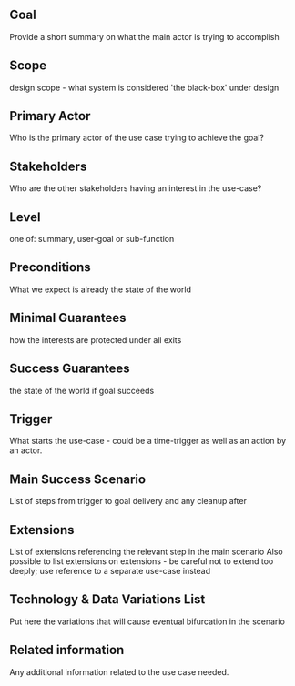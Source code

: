 
## Goal

Provide a short summary on what the main actor is trying to accomplish

## Scope

design scope -  what system is considered 'the black-box' under design

## Primary Actor

Who is the primary actor of the use case trying to achieve the goal?

## Stakeholders

Who are the other stakeholders having an interest in the use-case?

## Level

one of: summary, user-goal or sub-function

## Preconditions

What we expect is already the state of the world

## Minimal Guarantees

how the interests are protected under all exits

## Success Guarantees

the state of the world if goal succeeds

## Trigger

What starts the use-case - could be a time-trigger as well as an action by an actor.

## Main Success Scenario

List of steps from trigger to goal delivery and any cleanup after

## Extensions

List of extensions referencing the relevant step in the main scenario
Also possible to list extensions on extensions - be careful not to extend too deeply; use reference to a separate use-case instead

## Technology & Data Variations List

Put here the variations that will cause eventual bifurcation in the scenario

## Related information

Any additional information related to the use case needed.
